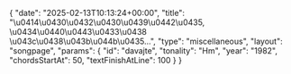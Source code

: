 {
    "date": "2025-02-13T10:13:24+00:00",
    "title": "\u0414\u0430\u0432\u0430\u0439\u0442\u0435, \u0434\u0440\u0443\u0433\u0438 \u043c\u0438\u043b\u044b\u0435...",
    "type": "miscellaneous",
    "layout": "songpage",
    "params": {
        "id": "davajte",
        "tonality": "Hm",
        "year": "1982",
        "chordsStartAt": 50,
        "textFinishAtLine": 100
    }
}